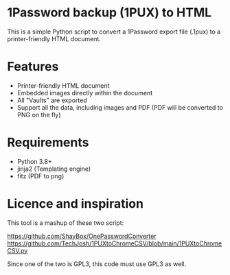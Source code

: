 # 1Password backup (1PUX) to HTML

This is a simple Python script to convert a 1Password export file (.1pux) to a printer-friendly HTML document.

# Features

- Printer-friendly HTML document
- Embedded images directly within the document
- All "Vaults" are exported
- Support all the data, including images and PDF (PDF will be converted to PNG on the fly)

# Requirements

- Python 3.8+
- jinja2 (Templating engine)
- fitz (PDF to png)

# Licence and inspiration

This tool is a mashup of these two script:

https://github.com/ShayBox/OnePasswordConverter
https://github.com/TechJosh/1PUXtoChromeCSV/blob/main/1PUXtoChromeCSV.py

Since one of the two is GPL3, this code must use GPL3 as well.